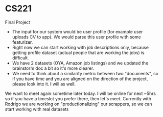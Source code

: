 # CS221

Final Project

- The input for our system would be user profile (for example user uploads CV to app). We would parse this user profile with some featurizer.
- Right now we can start working with job descriptions only, because getting profile dataset (actual people that are working the jobs) is difficult.
- We have 2 datasets (OYA, Amazon job listings) and we updated the brainstorm doc a bit so it's more clearer.
- We need to think about a similarity metric between two "documents", so if you have time and you are aligned on the direction of the project, please look into it. I will as well.

We want to meet again sometime later today. I will be online for next ~5hrs so if you have a timeslot you prefer there, then let's meet. Currently with Rodrigo we are working on "productionalizing" our scrappers, so we can start working with real datasets
